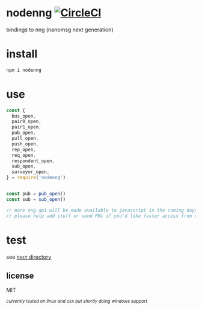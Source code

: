 # nodenng [![CircleCI](https://circleci.com/gh/reqshark/nodenng/tree/master.svg?style=svg)](https://circleci.com/gh/reqshark/nodenng/tree/master)

bindings to nng (nanomsg next generation)

# install
```bash
npm i nodenng
```

# use
```js
const {
  bus_open,
  pair0_open,
  pair1_open,
  pub_open,
  pull_open,
  push_open,
  rep_open,
  req_open,
  respondent_open,
  sub_open,
  surveyor_open,
} = require('nodenng')


const pub = pub_open()
const sub = sub_open()

// more nng api will be made available to javascript in the coming days
// please help add stuff or send PRs if you'd like faster access from node.js
```

# test
see [`test` directory](test)

## license

MIT

<sub>*currently tested on linux and osx but shortly doing windows support*</sub>
